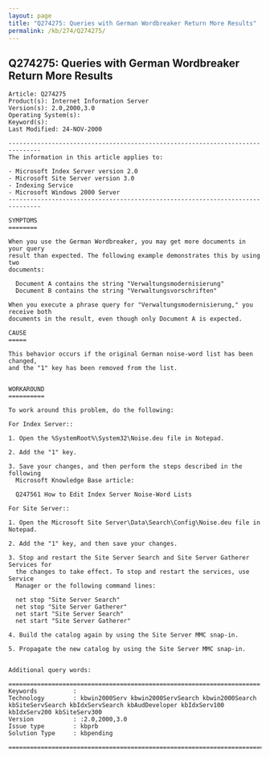 ```yaml
---
layout: page
title: "Q274275: Queries with German Wordbreaker Return More Results"
permalink: /kb/274/Q274275/
---
```


## Q274275: Queries with German Wordbreaker Return More Results

	Article: Q274275
	Product(s): Internet Information Server
	Version(s): 2.0,2000,3.0
	Operating System(s): 
	Keyword(s): 
	Last Modified: 24-NOV-2000
	
	-------------------------------------------------------------------------------
	The information in this article applies to:
	
	- Microsoft Index Server version 2.0 
	- Microsoft Site Server version 3.0 
	- Indexing Service 
	- Microsoft Windows 2000 Server 
	-------------------------------------------------------------------------------
	
	SYMPTOMS
	========
	
	When you use the German Wordbreaker, you may get more documents in your query
	result than expected. The following example demonstrates this by using two
	documents:
	
	  Document A contains the string "Verwaltungsmodernisierung"
	  Document B contains the string "Verwaltungsvorschriften"
	
	When you execute a phrase query for "Verwaltungsmodernisierung," you receive both
	documents in the result, even though only Document A is expected.
	
	CAUSE
	=====
	
	This behavior occurs if the original German noise-word list has been changed,
	and the "1" key has been removed from the list.
	
	
	WORKAROUND
	==========
	
	To work around this problem, do the following:
	
	For Index Server::
	
	1. Open the %SystemRoot%\System32\Noise.deu file in Notepad.
	
	2. Add the "1" key.
	
	3. Save your changes, and then perform the steps described in the following
	  Microsoft Knowledge Base article:
	
	  Q247561 How to Edit Index Server Noise-Word Lists
	
	For Site Server::
	
	1. Open the Microsoft Site Server\Data\Search\Config\Noise.deu file in Notepad.
	
	2. Add the "1" key, and then save your changes.
	
	3. Stop and restart the Site Server Search and Site Server Gatherer Services for
	  the changes to take effect. To stop and restart the services, use Service
	  Manager or the following command lines:
	
	  net stop "Site Server Search"
	  net stop "Site Server Gatherer"
	  net start "Site Server Search"
	  net start "Site Server Gatherer"
	
	4. Build the catalog again by using the Site Server MMC snap-in.
	
	5. Propagate the new catalog by using the Site Server MMC snap-in.
	
	
	Additional query words:
	
	======================================================================
	Keywords          :  
	Technology        : kbwin2000Serv kbwin2000ServSearch kbwin2000Search kbSiteServSearch kbIdxServSearch kbAudDeveloper kbIdxServ100 kbIdxServ200 kbSiteServ300
	Version           : :2.0,2000,3.0
	Issue type        : kbprb
	Solution Type     : kbpending
	
	=============================================================================
	
